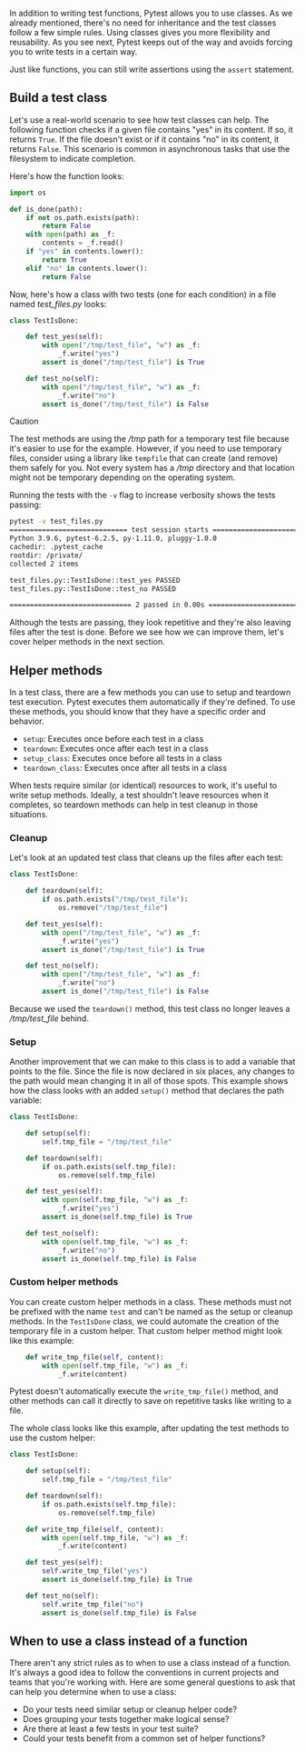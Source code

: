 In addition to writing test functions, Pytest allows you to use classes. As we already mentioned, there's no need for inheritance and the test classes follow a few simple rules. Using classes gives you more flexibility and reusability. As you see next, Pytest keeps out of the way and avoids forcing you to write tests in a certain way.

Just like functions, you can still write assertions using the `assert` statement.

## Build a test class

Let's use a real-world scenario to see how test classes can help. The following function checks if a given file contains "yes" in its content. If so, it returns `True`. If the file doesn't exist or if it contains "no" in its content, it returns `False`. This scenario is common in asynchronous tasks that use the filesystem to indicate completion.

Here's how the function looks:

```python
import os

def is_done(path):
    if not os.path.exists(path):
        return False
    with open(path) as _f:
        contents = _f.read()
    if "yes" in contents.lower():
        return True
    elif "no" in contents.lower():
        return False
```

Now, here's how a class with two tests (one for each condition) in a file named *test_files.py* looks:

```python
class TestIsDone:

    def test_yes(self):
        with open("/tmp/test_file", "w") as _f:
            _f.write("yes")
        assert is_done("/tmp/test_file") is True

    def test_no(self):
        with open("/tmp/test_file", "w") as _f:
            _f.write("no")
        assert is_done("/tmp/test_file") is False
```

> [!CAUTION]
> The test methods are using the */tmp* path for a temporary test file because it's easier to use for the example. However, if you need to use temporary files, consider using a library like `tempfile` that can create (and remove) them safely for you. Not every system has a */tmp* directory and that location might not be temporary depending on the operating system.

Running the tests with the `-v` flag to increase verbosity shows the tests passing:  

```bash
pytest -v test_files.py
============================= test session starts ==============================
Python 3.9.6, pytest-6.2.5, py-1.11.0, pluggy-1.0.0 
cachedir: .pytest_cache
rootdir: /private/
collected 2 items

test_files.py::TestIsDone::test_yes PASSED                               [ 50%]
test_files.py::TestIsDone::test_no PASSED                                [100%]

============================== 2 passed in 0.00s ===============================
```

Although the tests are passing, they look repetitive and they're also leaving files after the test is done. Before we see how we can improve them, let's cover helper methods in the next section.

## Helper methods

In a test class, there are a few methods you can use to setup and teardown test execution. Pytest executes them automatically if they're defined. To use these methods, you should know that they have a specific order and behavior.

- `setup`: Executes once before each test in a class
- `teardown`: Executes once after each test in a class
- `setup_class`: Executes once before all tests in a class
- `teardown_class`: Executes once after all tests in a class

When tests require similar (or identical) resources to work, it's useful to write setup methods. Ideally, a test shouldn't leave resources when it completes, so teardown methods can help in test cleanup in those situations.

### Cleanup

Let's look at an updated test class that cleans up the files after each test:

```python
class TestIsDone:

    def teardown(self):
        if os.path.exists("/tmp/test_file"):
            os.remove("/tmp/test_file")

    def test_yes(self):
        with open("/tmp/test_file", "w") as _f:
            _f.write("yes")
        assert is_done("/tmp/test_file") is True

    def test_no(self):
        with open("/tmp/test_file", "w") as _f:
            _f.write("no")
        assert is_done("/tmp/test_file") is False

```

Because we used the `teardown()` method, this test class no longer leaves a */tmp/test_file* behind.

### Setup

Another improvement that we can make to this class is to add a variable that points to the file. Since the file is now declared in six places, any changes to the path would mean changing it in all of those spots. This example shows how the class looks with an added `setup()` method that declares the path variable:

```python
class TestIsDone:

    def setup(self):
        self.tmp_file = "/tmp/test_file"

    def teardown(self):
        if os.path.exists(self.tmp_file):
            os.remove(self.tmp_file)

    def test_yes(self):
        with open(self.tmp_file, "w") as _f:
            _f.write("yes")
        assert is_done(self.tmp_file) is True

    def test_no(self):
        with open(self.tmp_file, "w") as _f:
            _f.write("no")
        assert is_done(self.tmp_file) is False
```

### Custom helper methods

You can create custom helper methods in a class. These methods must not be prefixed with the name `test` and can't be named as the setup or cleanup methods. In the `TestIsDone` class, we could automate the creation of the temporary file in a custom helper. That custom helper method might look like this example:

```python
    def write_tmp_file(self, content):
        with open(self.tmp_file, "w") as _f:
            _f.write(content)
```

Pytest doesn't automatically execute the `write_tmp_file()` method, and other methods can call it directly to save on repetitive tasks like writing to a file.

The whole class looks like this example, after updating the test methods to use the custom helper:

```python
class TestIsDone:

    def setup(self):
        self.tmp_file = "/tmp/test_file"

    def teardown(self):
        if os.path.exists(self.tmp_file):
            os.remove(self.tmp_file)

    def write_tmp_file(self, content):
        with open(self.tmp_file, "w") as _f:
            _f.write(content)

    def test_yes(self):
        self.write_tmp_file("yes")
        assert is_done(self.tmp_file) is True

    def test_no(self):
        self.write_tmp_file("no")
        assert is_done(self.tmp_file) is False
```

## When to use a class instead of a function

There aren't any strict rules as to when to use a class instead of a function. It's always a good idea to follow the conventions in current projects and teams that you're working with. Here are some general questions to ask that can help you determine when to use a class:

- Do your tests need similar setup or cleanup helper code?
- Does grouping your tests together make logical sense?
- Are there at least a few tests in your test suite?
- Could your tests benefit from a common set of helper functions?
